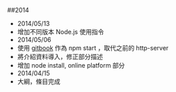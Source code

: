 ##2014

 * 2014/05/13
  * 增加不同版本 Node.js 使用指令
 * 2014/05/06
  * 使用 [gitbook](http://www.gitbook.io/) 作為 npm start ，取代之前的 http-server
  * 將介紹資料導入，修正部分描述
  * 增加 node install, online platform 部分
 * 2014/04/15
  * 大綱，條目完成
